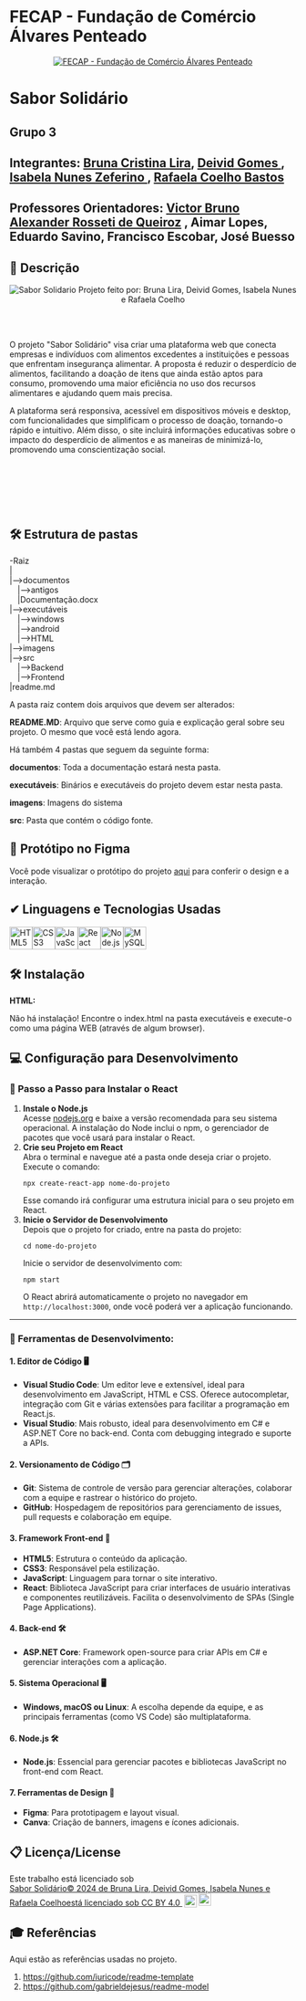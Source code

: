 # FECAP - Fundação de Comércio Álvares Penteado

<p align="center">
<a href= "https://www.fecap.br/"><img src="https://encrypted-tbn0.gstatic.com/images?q=tbn:ANd9GcRhZPrRa89Kma0ZZogxm0pi-tCn_TLKeHGVxywp-LXAFGR3B1DPouAJYHgKZGV0XTEf4AE&usqp=CAU" alt="FECAP - Fundação de Comércio Álvares Penteado" border="0"></a>
</p>

# Sabor Solidário

## Grupo 3

## Integrantes: <a href="https://www.linkedin.com/in/brunacristinalira/">Bruna Cristina Lira</a>, <a href="https://www.linkedin.com/in/deivid-gomes09/">Deivid Gomes </a>, <a href="https://www.linkedin.com/in/isabela-nunes-zeferino/">Isabela Nunes Zeferino </a>, <a href="https://www.linkedin.com/in/rafaela-coelho-bastos-7b8ba61b4/">Rafaela Coelho Bastos</a>
## Professores Orientadores: <a href="https://www.linkedin.com/in/victorbarq/">Victor Bruno Alexander Rosseti de Queiroz</a> <a>, Aimar Lopes, Eduardo Savino, Francisco Escobar, José Buesso </a>


## 📖 Descrição

<p align="center">
<img src="imagens/home%20assets/logo.png" alt="Sabor Solidario" border="0">
    Projeto feito por: Bruna Lira, Deivid Gomes, Isabela Nunes e Rafaela Coelho
</p>

<br><br>

O projeto "Sabor Solidário" visa criar uma plataforma web que conecta empresas e indivíduos com alimentos excedentes a instituições e pessoas que enfrentam insegurança alimentar. A proposta é reduzir o desperdício de alimentos, facilitando a doação de itens que ainda estão aptos para consumo, promovendo uma maior eficiência no uso dos recursos alimentares e ajudando quem mais precisa.

A plataforma será responsiva, acessível em dispositivos móveis e desktop, com funcionalidades que simplificam o processo de doação, tornando-o rápido e intuitivo. Além disso, o site incluirá informações educativas sobre o impacto do desperdício de alimentos e as maneiras de minimizá-lo, promovendo uma conscientização social.

<br><br>

<br><br>

## 🛠 Estrutura de pastas

-Raiz<br>
|<br>
|-->documentos<br>
  &emsp;|-->antigos<br>
  &emsp;|Documentação.docx<br>
|-->executáveis<br>
  &emsp;|-->windows<br>
  &emsp;|-->android<br>
  &emsp;|-->HTML<br>
|-->imagens<br>
|-->src<br>
  &emsp;|-->Backend<br>
  &emsp;|-->Frontend<br>
|readme.md<br>

A pasta raiz contem dois arquivos que devem ser alterados:

<b>README.MD</b>: Arquivo que serve como guia e explicação geral sobre seu projeto. O mesmo que você está lendo agora.

Há também 4 pastas que seguem da seguinte forma:

<b>documentos</b>: Toda a documentação estará nesta pasta.

<b>executáveis</b>: Binários e executáveis do projeto devem estar nesta pasta.

<b>imagens</b>: Imagens do sistema

<b>src</b>: Pasta que contém o código fonte.

## 📄 Protótipo no Figma 

Você pode visualizar o protótipo do projeto [aqui](https://www.figma.com/design/j4pC2lMTqTk5AlOf6fuSlP/Untitled?node-id=0-1&t=RnJ7I26mfWgrJikd-1) para conferir o design e a interação.


## ✔ Linguagens e Tecnologias Usadas

<div style="display: flex; align-items: center;">
  <img src="https://cdn.jsdelivr.net/gh/devicons/devicon/icons/html5/html5-original.svg" width="40" height="40" alt="HTML5" />
  <img src="https://cdn.jsdelivr.net/gh/devicons/devicon/icons/css3/css3-original.svg" width="40" height="40" alt="CSS3" />
  <img src="https://cdn.jsdelivr.net/gh/devicons/devicon/icons/javascript/javascript-original.svg" width="40" height="40" alt="JavaScript" />
  <img src="https://cdn.jsdelivr.net/gh/devicons/devicon/icons/react/react-original.svg" width="40" height="40" alt="React" />
  <img src="https://cdn.jsdelivr.net/gh/devicons/devicon/icons/nodejs/nodejs-original.svg" width="40" height="40" alt="Node.js" />
  <img src="https://cdn.jsdelivr.net/gh/devicons/devicon/icons/mysql/mysql-original.svg" width="40" height="40" alt="MySQL" />
</div>

## 🛠 Instalação

<b>HTML:</b>

Não há instalação!
Encontre o index.html na pasta executáveis e execute-o como uma página WEB (através de algum browser).

<h2>💻 Configuração para Desenvolvimento</h2>

<h3>🚀 Passo a Passo para Instalar o React</h3>
<ol>
  <li><b>Instale o Node.js</b><br>
    Acesse <a href="https://nodejs.org/" target="_blank">nodejs.org</a> e baixe a versão recomendada para seu sistema operacional. A instalação do Node inclui o npm, o gerenciador de pacotes que você usará para instalar o React.
  </li>
  <li><b>Crie seu Projeto em React</b><br>
    Abra o terminal e navegue até a pasta onde deseja criar o projeto. Execute o comando:
    <pre><code>npx create-react-app nome-do-projeto</code></pre>
    Esse comando irá configurar uma estrutura inicial para o seu projeto em React.
  </li>
  <li><b>Inicie o Servidor de Desenvolvimento</b><br>
    Depois que o projeto for criado, entre na pasta do projeto:
    <pre><code>cd nome-do-projeto</code></pre>
    Inicie o servidor de desenvolvimento com:
    <pre><code>npm start</code></pre>
    O React abrirá automaticamente o projeto no navegador em <code>http://localhost:3000</code>, onde você poderá ver a aplicação funcionando.
  </li>
</ol>

<hr>

<h3>🔧 Ferramentas de Desenvolvimento:</h3>

<h4>1. Editor de Código 🖥️</h4>
<ul>
  <li><b>Visual Studio Code</b>: Um editor leve e extensível, ideal para desenvolvimento em JavaScript, HTML e CSS. Oferece autocompletar, integração com Git e várias extensões para facilitar a programação em React.js.</li>
  <li><b>Visual Studio</b>: Mais robusto, ideal para desenvolvimento em C# e ASP.NET Core no back-end. Conta com debugging integrado e suporte a APIs.</li>
</ul>

<h4>2. Versionamento de Código 🗂️</h4>
<ul>
  <li><b>Git</b>: Sistema de controle de versão para gerenciar alterações, colaborar com a equipe e rastrear o histórico do projeto.</li>
  <li><b>GitHub</b>: Hospedagem de repositórios para gerenciamento de issues, pull requests e colaboração em equipe.</li>
</ul>

<h4>3. Framework Front-end 🎨</h4>
<ul>
  <li><b>HTML5</b>: Estrutura o conteúdo da aplicação.</li>
  <li><b>CSS3</b>: Responsável pela estilização.</li>
  <li><b>JavaScript</b>: Linguagem para tornar o site interativo.</li>
  <li><b>React</b>: Biblioteca JavaScript para criar interfaces de usuário interativas e componentes reutilizáveis. Facilita o desenvolvimento de SPAs (Single Page Applications).</li>
</ul>

<h4>4. Back-end 🛠️</h4>
<ul>
  <li><b>ASP.NET Core</b>: Framework open-source para criar APIs em C# e gerenciar interações com a aplicação.</li>
</ul>

<h4>5. Sistema Operacional 🖥️</h4>
<ul>
  <li><b>Windows, macOS ou Linux</b>: A escolha depende da equipe, e as principais ferramentas (como VS Code) são multiplataforma.</li>
</ul>

<h4>6. Node.js 🛠️</h4>
<ul>
  <li><b>Node.js</b>: Essencial para gerenciar pacotes e bibliotecas JavaScript no front-end com React.</li>
</ul>

<h4>7. Ferramentas de Design 🎨</h4>
<ul>
  <li><b>Figma</b>: Para prototipagem e layout visual.</li>
  <li><b>Canva</b>: Criação de banners, imagens e ícones adicionais.</li>
</ul>


## 📋 Licença/License
<p xmlns:cc="http://creativecommons.org/ns#" >Este trabalho está licenciado sob <a href="https://creativecommons.org/licenses/by/4.0/?ref=chooser-v1" target="_blank" rel="license noopener noreferrer" style="display:inline-block;">Sabor Solidário© 2024 de Bruna Lira, Deivid Gomes, Isabela Nunes e Rafaela Coelhoestá licenciado sob CC BY 4.0 <img style="height:22px!important;margin-left:3px;vertical-align:text-bottom ;" src="https://mirrors.creativecommons.org/presskit/icons/cc.svg?ref=chooser-v1" alt=""><img style="height:22px!important;margin-left:3px;vertical -align:texto inferior;" src="https://mirrors.creativecommons.org/presskit/icons/by.svg?ref=chooser-v1" alt=""></a></p>

## 🎓 Referências

Aqui estão as referências usadas no projeto.

1. <https://github.com/iuricode/readme-template>
2. <https://github.com/gabrieldejesus/readme-model>

